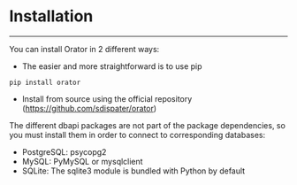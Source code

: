 # Installation

- - -

You can install Orator in 2 different ways:
- The easier and more straightforward is to use pip
```
pip install orator
```

- Install from source using the official repository (https://github.com/sdispater/orator)

The different dbapi packages are not part of the package dependencies, so you must install them in order to connect to corresponding databases:
- PostgreSQL: psycopg2
- MySQL: PyMySQL or mysqlclient
- SQLite: The sqlite3 module is bundled with Python by default

